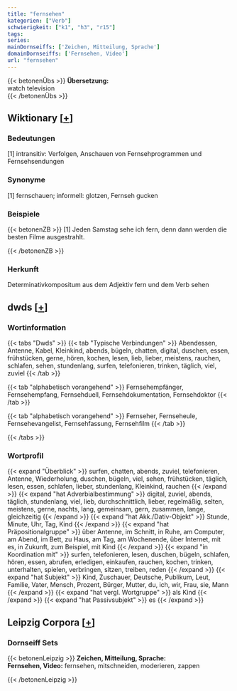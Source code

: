 ```yaml
---
title: "fernsehen"
kategorien: ["Verb"]
schwierigkeit: ["k1", "h3", "r15"]
tags:
series:
mainDornseiffs: ['Zeichen, Mitteilung, Sprache']
domainDornseiffs: ['Fernsehen, Video']
url: "fernsehen"
---
```


{{< betonenÜbs >}}
**Übersetzung:**  
watch television  
{{< /betonenÜbs >}}

## Wiktionary [[+](https://de.wiktionary.org/wiki/fernsehen)]

### Bedeutungen
[1] intransitiv: Verfolgen, Anschauen von Fernsehprogrammen und Fernsehsendungen  

### Synonyme
[1] fernschauen; informell: glotzen, Fernseh gucken  

### Beispiele
{{< betonenZB >}}
[1] Jeden Samstag sehe ich fern, denn dann werden die besten Filme ausgestrahlt.  

{{< /betonenZB >}}
### Herkunft
Determinativkompositum aus dem Adjektiv fern und dem Verb sehen  



## dwds [[+](https://www.dwds.de/wb/fernsehen)]

### Wortinformation
{{< tabs "Dwds" >}}
{{< tab "Typische Verbindungen" >}}
Abendessen, Antenne, Kabel, Kleinkind, abends, bügeln, chatten, digital, duschen, essen, frühstücken, gerne, hören, kochen, lesen, lieb, lieber, meistens, rauchen, schlafen, sehen, stundenlang, surfen, telefonieren, trinken, täglich, viel, zuviel
{{< /tab >}}

{{< tab "alphabetisch vorangehend" >}}
Fernsehempfänger, Fernsehempfang, Fernsehduell, Fernsehdokumentation, Fernsehdoktor
{{< /tab >}}

{{< tab "alphabetisch vorangehend" >}}
Fernseher, Fernseheule, Fernsehevangelist, Fernsehfassung, Fernsehfilm
{{< /tab >}}

{{< /tabs >}}

### Wortprofil
{{< expand "Überblick" >}} surfen, chatten, abends, zuviel, telefonieren, Antenne, Wiederholung, duschen, bügeln, viel, sehen, frühstücken, täglich, lesen, essen, schlafen, lieber, stundenlang, Kleinkind, rauchen {{< /expand >}}
{{< expand "hat Adverbialbestimmung" >}} digital, zuviel, abends, täglich, stundenlang, viel, lieb, durchschnittlich, lieber, regelmäßig, selten, meistens, gerne, nachts, lang, gemeinsam, gern, zusammen, lange, gleichzeitig {{< /expand >}}
{{< expand "hat Akk./Dativ-Objekt" >}} Stunde, Minute, Uhr, Tag, Kind {{< /expand >}}
{{< expand "hat Präpositionalgruppe" >}} über Antenne, im Schnitt, in Ruhe, am Computer, am Abend, im Bett, zu Haus, am Tag, am Wochenende, über Internet, mit es, in Zukunft, zum Beispiel, mit Kind {{< /expand >}}
{{< expand "in Koordination mit" >}} surfen, telefonieren, lesen, duschen, bügeln, schlafen, hören, essen, abrufen, erledigen, einkaufen, rauchen, kochen, trinken, unterhalten, spielen, verbringen, sitzen, treiben, reden {{< /expand >}}
{{< expand "hat Subjekt" >}} Kind, Zuschauer, Deutsche, Publikum, Leut, Familie, Vater, Mensch, Prozent, Bürger, Mutter, du, ich, wir, Frau, sie, Mann {{< /expand >}}
{{< expand "hat vergl. Wortgruppe" >}} als Kind {{< /expand >}}
{{< expand "hat Passivsubjekt" >}} es {{< /expand >}}

## Leipzig Corpora [[+](https://corpora.uni-leipzig.de/en/res?word=fernsehen&corpusId=deu_newscrawl-public_2018)]

### Dornseiff Sets
{{< betonenLeipzig >}}
**Zeichen, Mitteilung, Sprache:**  
**Fernsehen, Video:** fernsehen, mitschneiden, moderieren, zappen  

{{< /betonenLeipzig >}}
